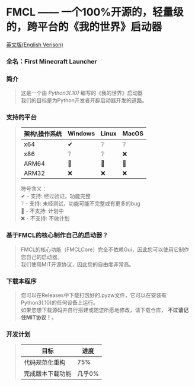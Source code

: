 # FMCL —— 一个100%开源的，轻量级的，跨平台的《我的世界》启动器
[英文版(English Verison)](https://github.com/Sharll-large/FMCL/blob/main/README.md)

### 全名：First Minecraft Launcher

### 简介
> 这是一个由 *Python3(.10)* 编写的《我的世界》启动器  
> 我们的目标是为Python开发者开辟启动器开发的道路。  

### 支持的平台
> 架构\操作系统|Windows|Linux|MacOS|
> |-|-|-|-|
> |x64|✔|❔|❔|
> |x86|❔|❔|❌|
> |ARM64|📌|📌|📌|
> |ARM32|❌|❌|❌|
> 
> 符号含义：  
> ✔ - 支持: 经过验证，功能完整  
> ❔ - 支持: 未经测试，功能可能不完整或有更多的bug  
> 📌 - 不支持: 计划中  
> ❌ - 不支持: 不做计划  

### 基于FMCL的核心制作自己的启动器？ 
> FMCL的核心功能（FMCLCore）完全不依赖Gui，因此您可以使用它制作您自己的启动器。  
> 我们使用MIT开源协议，因此您的自由度非常高。  

### 下载本程序
> 您可以在Releases中下载打包好的.pyzw文件，它可以在安装有Python3(.10)的任何设备上运行。  
> 如果您想下载源码并自行搭建或随您所愿地修改，请下载仓库， **不过请记住MIT协议！**。  

### 开发计划
> | 目标 | 进度 |
> | - | - |
> | 代码规范化重构 | 75% |
> | 完成版本下载功能 | 几乎0% |
